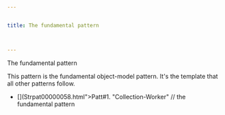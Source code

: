 ```yaml
---


title: The fundamental pattern



---
```



<p>The fundamental pattern </p>

<p>This pattern is the fundamental object-model pattern. It's the template that all
other patterns follow. </p>

* [](Strpat00000058.html">Patt#1.</a> &quot;Collection-Worker&quot; // the
fundamental pattern </p>


